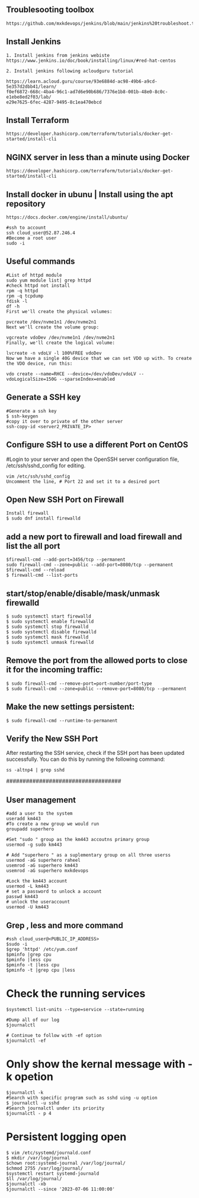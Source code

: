 
## Troublesooting toolbox
```
https://github.com/mxkdevops/jenkins/blob/main/jenkins%20troubleshoot.txt
```
## Install Jenkins 
```
1. Install jenkins from jenkins webiste
https://www.jenkins.io/doc/book/installing/linux/#red-hat-centos

2. Install jenkins following acloudguru tutorial

https://learn.acloud.guru/course/93e6884d-ac98-49b6-a9cd-5e357d2dbb41/learn/
f0ef6872-668c-4ba4-96c1-ad7d6e90b686/7376e1b8-001b-48e0-8c0c-e1ebe8ed2f03/lab/
e29e7625-6fec-4287-9495-8c1ea470ebcd
```
## Install Terraform
```
https://developer.hashicorp.com/terraform/tutorials/docker-get-started/install-cli
```
## NGINX server in less than a minute using Docker
```
https://developer.hashicorp.com/terraform/tutorials/docker-get-started/install-cli

```
## Install docker in ubunu | Install using the apt repository
```
https://docs.docker.com/engine/install/ubuntu/
```


```
#ssh to account
ssh cloud_user@52.87.246.4
#Become a root user
sudo -i
```
## Useful commands
```
#List of httpd module 
sudo yum module list| grep httpd
#check httpd not install 
rpm -q httpd
rpm -q tcpdump
fdisk -l
df -h
First we'll create the physical volumes:

pvcreate /dev/nvme1n1 /dev/nvme2n1
Next we'll create the volume group:

vgcreate vdoDev /dev/nvme1n1 /dev/nvme2n1
Finally, we'll create the logical volume:

lvcreate -n vdoLV -l 100%FREE vdoDev
Now we have a single 40G device that we can set VDO up with. To create the VDO device, run this:

vdo create --name=RHCE --device=/dev/vdoDev/vdoLV --vdoLogicalSize=150G --sparseIndex=enabled
```

## Generate a SSH key 
```
#Generate a ssh key
$ ssh-keygen
#copy it over to private of the other server
ssh-copy-id <server2_PRIVATE_IP>
```
## Configure SSH to use a different Port on CentOS
#Login to your server and open the OpenSSH server configuration file, /etc/ssh/sshd_config for editing.
```
vim /etc/ssh/sshd_config
Uncomment the line, # Port 22 and set it to a desired port
```
## Open New SSH Port on Firewall
```
Install firewall 
$ sudo dnf install firewalld
```
## add a new port to firewall and load firewall and list the all port 
```
$firewall-cmd --add-port=3456/tcp --permanent
sudo firewall-cmd --zone=public --add-port=8080/tcp --permanent
$firewall-cmd --reload
$ firewall-cmd --list-ports
```
## start/stop/enable/disable/mask/unmask firewalld
```
$ sudo systemctl start firewalld
$ sudo systemctl enable firewalld
$ sudo systemctl stop firewalld
$ sudo systemctl disable firewalld
$ sudo systemctl mask firewalld
$ sudo systemctl unmask firewalld

```

## Remove the port from the allowed ports to close it for the incoming traffic:
```
$ sudo firewall-cmd --remove-port=port-number/port-type
$ sudo firewall-cmd --zone=public --remove-port=8080/tcp --permanent
```
## Make the new settings persistent:
```
$ sudo firewall-cmd --runtime-to-permanent
```
## Verify the New SSH Port
After restarting the SSH service, check if the SSH port has been updated successfully. You can do this by running the following command:
```
ss -altnp4 | grep sshd
```

###################################
## User management 
```
#add a user to the system
useradd km443
#To create a new group we would run
groupadd superhero

#Set "sudo " group as the km443 accoutns primary group
usermod -g sudo km443

# Add "superhero " as a suplementary group on all three userss
usermod -aG superhero raheel
usemrod -aG superhero km443
usemrod -aG superhero mxkdevops

#Lock the km443 account
usermod -L km443
# set a password to unlock a account
passwd km443
# unlock the useraccount
usermod -U km443

```

## Grep , less and more command 
```
#ssh cloud_user@<PUBLIC_IP_ADDRESS>
$sudo -i
$grep 'httpd' /etc/yum.conf
$pminfo |grep cpu
$pminfo |less cpu
$pminfo -t |less cpu
$pminfo -t |grep cpu |less
```

# Check the running services 
```
$systemctl list-units --type=service --state=running

#Dump all of our log
$journalctl

# Continue to follow with -ef option
$journalctl -ef
```

# Only show the kernal message with -k opetion
```
$journalctl -k
#Search with specific program such as sshd uing -u option
$ journalctl -u sshd
#Search journalctl under its priority
$journalctl - p 4
```

# Persistent logging open
```
$ vim /etc/systemd/journald.conf
$ mkdir /var/log/journal
$chown root:systemd-journal /var/log/journal/
$chmod 2755 /var/log/journal/
$systemctl restart systemd-journald
$ll /var/log/journal/
$journalctl -xb
$journalctl --since '2023-07-06 11:00:00'

```
